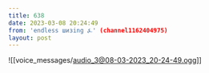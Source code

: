```yaml
---
title: 638
date: 2023-03-08 20:24:49
from: 'endless шизing ⍼' (channel1162404975)
layout: post
---
```


![[voice_messages/audio_3@08-03-2023_20-24-49.ogg]]


